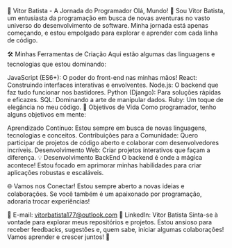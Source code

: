 🌟 Vitor Batista - A Jornada do Programador
Olá, Mundo! 👋
Sou Vitor Batista, um entusiasta da programação em busca de novas aventuras no vasto universo do desenvolvimento de software. Minha jornada está apenas começando, e estou empolgado para explorar e aprender com cada linha de código.

🛠️ Minhas Ferramentas de Criação
Aqui estão algumas das linguagens e tecnologias que estou dominando:

JavaScript (ES6+): O poder do front-end nas minhas mãos!
React: Construindo interfaces interativas e envolventes.
Node.js: O backend que faz tudo funcionar nos bastidores.
Python (Django): Para soluções rápidas e eficazes.
SQL: Dominando a arte de manipular dados.
Ruby: Um toque de elegância no meu código.
🎯 Objetivos de Vida
Como programador, tenho alguns objetivos em mente:

Aprendizado Contínuo: Estou sempre em busca de novas linguagens, tecnologias e conceitos.
Contribuições para a Comunidade: Quero participar de projetos de código aberto e colaborar com desenvolvedores incríveis.
Desenvolvimento Web: Criar projetos interativos que façam a diferença.
💡 Desenvolvimento BackEnd
O backend é onde a mágica acontece! Estou focado em aprimorar minhas habilidades para criar aplicações robustas e escaláveis.

🌐 Vamos nos Conectar!
Estou sempre aberto a novas ideias e colaborações. Se você também é um apaixonado por programação, adoraria trocar experiências!

📧 E-mail: vitorbatista177@outlook.com
🔗 LinkedIn: Vitor Batista
Sinta-se à vontade para explorar meus repositórios e projetos. Estou ansioso para receber feedbacks, sugestões e, quem sabe, iniciar algumas colaborações! Vamos aprender e crescer juntos! 🚀
